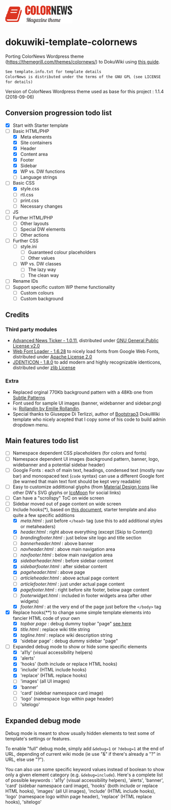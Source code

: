 ![ColorNews - Dokuwiki template](/images/colornews-banner-red.png)

# dokuwiki-template-colornews

Porting ColorNews Wordpress theme (https://themegrill.com/themes/colornews/) to DokuWiki using [this guide](https://www.dokuwiki.org/devel:wp_to_dw_template).

    See template.info.txt for template details
    ColorNews is distributed under the terms of the GNU GPL (see LICENSE for details)
    
Version of ColorNews Wordpress theme used as base for this project : 1.1.4 (2018-09-06)

## Conversion progression todo list

* [x] Start with Starter template
* [ ] Basic HTML/PHP
  * [x] Meta elements
  * [x] Site containers
  * [x] Header
  * [x] Content area
  * [x] Footer
  * [x] Sidebar
  * [x] WP vs. DW functions
  * [ ] Language strings
* [ ] Basic CSS
  * [x] style.css
  * [ ] rtl.css
  * [ ] print.css
  * [ ] Necessary changes
* [ ] JS
* [ ] Further HTML/PHP
  * [ ] Other layouts
  * [ ] Special DW elements
  * [ ] Other actions
* [ ] Further CSS
  * [ ] style.ini
    * [ ] Guaranteed colour placeholders
    * [ ] Other values
  * [ ] WP vs. DW classes
    * [ ] The lazy way
    * [ ] The clean way
* [ ] Rename IDs
* [ ] Support specific custom WP theme functionality
  * [ ] Custom colours
  * [ ] Custom background

## Credits

### Third party modules

* [Advanced News Ticker - 1.0.11](http://risq.github.io/jquery-advanced-news-ticker/), distributed under [GNU General Public License v2.0](https://www.gnu.org/licenses/gpl-2.0.en.html)
* [Web Font Loader - 1.6.28](https://github.com/typekit/webfontloader) to nicely load fonts from Google Web Fonts, distributed under [Apache License 2.0](https://www.apache.org/licenses/LICENSE-2.0)
* [JDENTICON - 1.8.0](https://jdenticon.com/) to add modern and highly recognizable identicons, distributed under [zlib License](https://www.zlib.net/zlib_license.html)

### Extra

* Replaced orginal 770Kb background pattern with a 48Kb one from [Subtle Patterns](https://www.toptal.com/designers/subtlepatterns/)
* Font used for sample UI images (banner, widebanner and sidebar.png) is: [Rollandin by Emilie Rollandin](http://www.archistico.com/portfolio/nuovo-font-rollandin/).
* Special thanks to Giuseppe Di Terlizzi, author of [Bootstrap3](https://www.dokuwiki.org/template:bootstrap3) DokuWiki template who nicely acepted that I copy some of his code to build admin dropdown menu.

## Main features todo list

* [ ] Namespace dependent CSS placeholders (for colors and fonts)
* [ ] Namespace dependent UI images (background pattern, banner, logo, widebanner and a potential sidebar header)
* [ ] Google Fonts : each of main text, headings, condensed text (mostly nav bar) and monospaced text (```code``` syntax) can use a different Google font (be warned that main text font should be kept very readable)
* [ ] Easy to customize addittional glyphs (from [Material Design Icons](https://materialdesignicons.com/) like other DW's SVG glyphs or [IcoMoon](https://icomoon.io/) for social links)
* [ ] Can have a "scrollspy" ToC on wide screen
* [ ] Sidebar moved out of page content on wide screen
* [ ] Include hooks(*), based on [this document](https://www.dokuwiki.org/include_hooks), starter template and also quite a few specific additions
  * [x] *meta.html* : just before `</head>` tag (use this to add additional styles or metaheaders)
  * [x] *header.html* : right above everything (except [Skip to Content])
  * [ ] *brandingfooter.html* : just below site logo and title section
  * [ ] *bannerheader.html* : above banner
  * [ ] *navheader.html* : above main navigation area
  * [ ] *navfooter.html* : below main navigation area
  * [x] *sidebarheader.html* : before sidebar content
  * [x] *sidebarfooter.html* : after sidebar content
  * [x] *pageheader.html* : above page
  * [ ] *articleheader.html* : above actual page content
  * [ ] *articlefooter.html* : just under actual page content
  * [x] *pagefooter.html* : right before site footer, below  page content
  * [ ] *footerwidget.html* : included in footer widgets area (after other widgets)
  * [x] *footer.html* : at the very end of the page just before the `</body>` tag
* [x] Replace hooks(**) to change some simple template elements into fancier HTML code of your own
  * [x] *topbar page* : debug dummy topbar "page" [see here](https://www.dokuwiki.org/tips:topbar)
  * [x] *title.html* : replace wiki title string
  * [x] *tagline.html* : replace wiki description string
  * [x] 'sidebar page' : debug dummy sidebar "page"
* [ ] Expanded debug mode to show or hide some specific elements
  * [x] 'a11y' (visual accessibility helpers)
  * [x] 'alerts'
  * [x] 'hooks' (both include or replace HTML hooks)
  * [x] 'include' (HTML include hooks)
  * [x] 'replace' (HTML replace hooks)
  * [ ] 'images' (all UI images)
  * [x] 'banner'
  * [ ] 'card' (sidebar namespace card image)
  * [ ] 'logo' (namespace logo within page header)
  * [ ] 'sitelogo'

## Expanded debug mode

Debug mode is meant to show usually hidden elements to test some of template's settings or features.

To enable "full" debug mode, simply add `&debug=1` or `?debug=1` at the end of URL, depending of current wiki mode (ie use "&" if there's already a "?" in URL, else use "?").

You can also use some specific keyword values instead of boolean to show only a given element category (e.g. `&debug=include`). Here's a complete list of possible keywords : 'a11y' (visual accessibility helpers), 'alerts', 'banner', 'card' (sidebar namespace card image), 'hooks' (both include or replace HTML hooks), 'images' (all UI images), 'include' (HTML include hooks), 'logo' (namespace logo within page header), 'replace' (HTML replace hooks), 'sitelogo'
